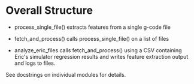 # Overall Structure

* process_single_file() extracts features from a single g-code file

* fetch_and_process() calls process_single_file() on a list of files

* analyze_eric_files calls fetch_and_process() using a CSV containing Eric's simulator regression results and writes feature extraction output and logs to files.

See docstrings on individual modules for details.